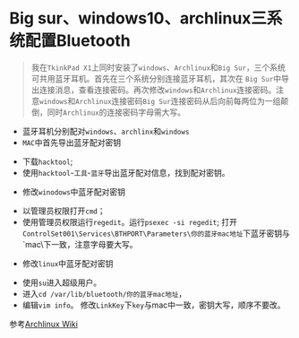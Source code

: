# Big sur、windows10、archlinux三系统配置Bluetooth

> 我在`TkinkPad X1`上同时安装了`windows`、`Archlinux`和`Big Sur`，三个系统可共用蓝牙耳机。首先在三个系统分别连接蓝牙耳机，其次在 `Big Sur`中导出连接消息，查看连接密码。再次修改`windows`和`Archlinux`连接密码。注意`windows`和`Archlinux`连接密码`Big Sur`连接密码从后向前每两位为一组颠倒，同时`Archlinux`的连接密码字母需大写。
- 蓝牙耳机分别配对`windows`、`archlinx`和`windows`
- `MAC`中首先导出蓝牙配对密钥
* 下载`hacktool`;
*  使用`hacktool`-`工具`-`蓝牙`导出蓝牙配对信息，找到配对密钥。
- 修改`winodows`中蓝牙配对密钥
* 以管理员权限打开`cmd`；
* 使用管理员权限运行`regedit`。运行`psexec -si regedit`;
打开`ControlSet001\Services\BTHPORT\Parameters\你的蓝牙mac地址`下蓝牙密钥与`mac\下一致，注意字母要大写。
- 修改`linux`中蓝牙配对密钥
* 使用`su`进入超级用户。
* 进入`cd /var/lib/bluetooth/你的蓝牙mac地址`，
* 编辑`vim info`。
修改`LinkKey`下`key`与mac中一致，密钥大写，顺序不要改。 

参考[Archlinux Wiki](https://wiki.archlinux.org/index.php/Bluetooth)

